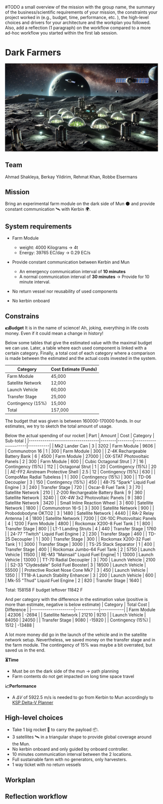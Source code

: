 #TODO
a small overview of the mission with the group name, the summary of the business/scientific requirements of your mission, the constraints your project worked in (e.g., budget, time, performance, etc. ), the high-level choices and drivers for your architecture and the workplan you followed. Also, add a reflection (1 paragraph) on the workflow compared to a more ad-hoc workflow you started within the first lab session. 

# Dark Farmers
![Image of the concept](Wall_Paper.png)

## Team 
Ahmad Shakleya, Berkay Yildirim, Rehmat Khan, Robbe Elsermans

## Mission 
Bring an experimental farm module on the dark side of Mun 🌑️ and provide constant communication 🛰️ with Kerbin 🌍️.

## System requirements
- Farm Module
    - weight: 4000 Kilograms -> 4t​
    - Energy: 39765 EC/day -> 0.29 EC/s​

- Provide constant communication between Kerbin and Mun​
    - An emergency communication interval of **10 minutes​**
    - A normal communication interval of **30 minutes​**
    -> Provide for 10 minute interval.

- No return vessel nor reusability of used components​
- No kerbin onboard​

## Constrains
**💵️Budget**
It is in the name of science! Ah, joking, everything in life costs money. Even if it could mean a change in history!

Below some tables that give the estimated value with the maximal budget we can use. 
Later, a table where each used component is linked with a certain category. 
Finally, a total cost of each category where a comparison is made between the estimated and the actual costs invested in the system.

|Category|Cost Estimate (Funds)|
|---------------------------|-----------|
|Farm Module	    |   45,000  |
|Satellite Network	|   12,000  |
|Launch Vehicle	    |   60,000  |
|Transfer Stage	    |   25,000  |
|Contingency (15%)	|   15,000  |
|Total	            |   157,000 | 

The budget that was given is between 160000-170000 funds. In our estimates, we try to sketch the total amount of usage.

Below the actual spending of our rocket
| Part                               | Amount | Cost   | Category             | Sub-total |
|------------------------------------|--------|--------|----------------------|-----------|
| Mk2 Lander Can                     | 3      | 3202   | Farm Module          | 9606      |
| Communotron 16                     | 1      | 300    | Farm Module          | 300       |
| Z-4K Rechargeable Battery Bank     | 6      | 4500   | Farm Module          | 27000     |
| OX-STAT Photovoltaic Panels        | 2      | 300    | Farm Module          | 600       |
| Cubic Octagonal Strut              | 7      | 16     | Contingency (15%)    | 112       |
| Octagonal Strut                    | 1      | 20     | Contingency (15%)    | 20        |
| AE-FF2 Airstream Protective Shell  | 2.5    | 12     | Contingency (15%)    | 630       |
| CompoMax Radial Tubeless           | 1      | 300    | Contingency (15%)    | 300       |
| TD-06 Decoupler                    | 3      | 150    | Contingency (15%)    | 450       |
| 48-7S "Spark" Liquid Fuel Engine   | 3      | 240    | Transfer Stage       | 720       |
| Oscar-B Fuel Tank                  | 3      | 70     | Satellite Network    | 210       |
| Z-200 Rechargeable Battery Bank    | 9      | 360    | Satellite Network    | 3240      |
| OX-4W 3x2 Photovoltaic Panels      | 9      | 380    | Satellite Network    | 3420      |
| Small Inline Reaction Wheel        | 3      | 600    | Satellite Network    | 1800      |
| Communotron 16-S                   | 3      | 300    | Satellite Network    | 900       |
| Probodobodyne OKTO2                | 3      | 1480   | Satellite Network    | 4440      |
| RA-2 Relay Antenna                 | 4      | 1800   | Satellite Network    | 7200      |
| OX-10C Photovoltaic Panels         | 4      | 1200   | Farm Module          | 4800      |
| Rockomax X200-8 Fuel Tank          | 1      | 800    | Transfer Stage       | 800       |
| LT-1 Landing Struts                | 4      | 440    | Transfer Stage       | 1760      |
| 24-77 "Twitch" Liquid Fuel Engine  | 2      | 230    | Transfer Stage       | 460       |
| TD-25 Decoupler                    | 1      | 300    | Transfer Stage       | 300       |
| Rockomax X200-32 Fuel Tank         | 1      | 3000   | Transfer Stage       | 3000      |
| TS-25 Stack Separator              | 1      | 400    | Transfer Stage       | 400       |
| Rockomax Jumbo-64 Fuel Tank        | 2      | 5750   | Launch Vehicle       | 11500     |
| RE-M3 "Mainsail" Liquid Fuel Engine| 1      | 13000  | Launch Vehicle       | 13000     |
| TT-70 Radial Decoupler             | 3      | 700    | Launch Vehicle       | 2100      |
| S2-33 "Clydesdale" Solid Fuel Booster| 3    | 18500  | Launch Vehicle       | 55500     |
| Protective Rocket Nose Cone Mk7    | 3      | 450    | Launch Vehicle       | 1350      |
| TT18-A Launch Stability Enhancer   | 3      | 200    | Launch Vehicle       | 600       |
| Mk-55 "Thud" Liquid Fuel Engine    | 2      | 820    | Transfer Stage       | 1640      |

Total:	158158 F
budget leftover	11842 F

And per category with the difference in the estimation value (positive is more than estimate, negative is below estimate)
| Category             | Total Cost | Difference |
|----------------------|------------|------------|
| Farm Module          | 42306      | -2694      |
| Satellite Network    | 21210      | 9210       |
| Launch Vehicle       | 84050      | 24050      |
| Transfer Stage       | 9080       | -15920     |
| Contingency (15%)    | 1512       | -13488     |

A lot more money did go in the launch of the vehicle and in the satellite network setup. Nevertheless, we saved money on the transfer stage and in the farm module. The contingency of 15% was maybe a bit overrated, but saved us in the end.

**⏳️Time**
- Must be on the dark side of the mun -> path planning
- Farm contents do not get impacted on long time space travel

**📈️Performance**
- A $\Delta V$ of 5922.5 m/s is needed to go from Kerbin to Mun accordingly to [KSP Delta-V Planner](https://ksp.loicviennois.com/)

## High-level choices
- Take 1 big rocket 🚀️ to carry the payload 📦️.
- 3 satellites 🛰️ in a triangular shape to provide global coverage around the Mun.
- No kerbin onboard and only guided by onboard controller.
- 10 minutes communication interval between the 2 locations.
- Full sustainable farm with no generators, only harvesters.
- 1 way ticket with no return vessels

## Workplan


## Reflection workflow
